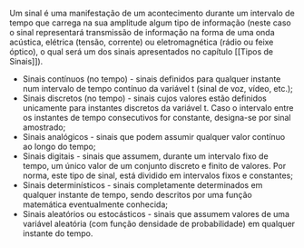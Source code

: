 Um sinal é uma manifestação de um acontecimento durante um intervalo de tempo que carrega na sua amplitude algum tipo de informação (neste caso o sinal representará transmissão de informação na forma de uma onda acústica, elétrica (tensão, corrente) ou eletromagnética (rádio ou feixe óptico), o qual será um dos sinais apresentados no capítulo [[Tipos de Sinais]]).

- Sinais contínuos (no tempo) - sinais definidos para qualquer instante num intervalo de tempo contínuo da variável t (sinal de voz, vídeo, etc.);
- Sinais discretos (no tempo) - sinais cujos valores estão definidos unicamente para instantes discretos da variável t. Caso o intervalo entre os instantes de tempo consecutivos for constante, designa-se por sinal amostrado;
- Sinais analógicos - sinais que podem assumir qualquer valor contínuo ao longo do tempo;
- Sinais digitais - sinais que assumem, durante um intervalo fixo de tempo, um único valor de um conjunto discreto e finito de valores. Por norma, este tipo de sinal, está dividido em intervalos fixos e constantes;
- Sinais determinísticos - sinais completamente determinados em qualquer instante de tempo, sendo descritos por uma função matemática eventualmente conhecida;
- Sinais aleatórios ou estocásticos - sinais que assumem valores de uma variável aleatória (com função densidade de probabilidade) em qualquer instante do tempo.